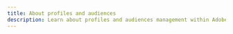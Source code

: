 ```yaml
---
title: About profiles and audiences
description: Learn about profiles and audiences management within Adobe Campaign
---
```


